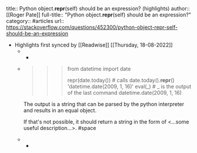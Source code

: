 title:: Python object.__repr__(self) should be an expression? (highlights)
author:: [[Roger Pate]]
full-title:: "Python object.__repr__(self) should be an expression?"
category:: #articles
url:: https://stackoverflow.com/questions/452300/python-object-repr-self-should-be-an-expression

- Highlights first synced by [[Readwise]] [[Thursday, 18-08-2022]]
	- -
	- >>> from datetime import date
	  >>>
	  >>> repr(date.today())        # calls date.today().__repr__()
	  'datetime.date(2009, 1, 16)'
	  >>> eval(_)                   # _ is the output of the last command
	  datetime.date(2009, 1, 16)
	  
	  The output is a string that can be parsed by the python interpreter and results in an equal object.
	  
	  If that's not possible, it should return a string in the form of <...some useful description...>. #space
	- -